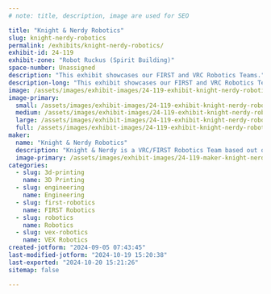 ```yaml
---
# note: title, description, image are used for SEO

title: "Knight & Nerdy Robotics"
slug: knight-nerdy-robotics
permalink: /exhibits/knight-nerdy-robotics/
exhibit-id: 24-119
exhibit-zone: "Robot Ruckus (Spirit Building)"
space-number: Unassigned
description: "This exhibit showcases our FIRST and VRC Robotics Teams."
description-long: "This exhibit showcases our FIRST and VRC Robotics Teams. On display will be our robots from prior seasons as well as other tech that we are currently working on."
image: /assets/images/exhibit-images/24-119-exhibit-knight-nerdy-robotics-43-logo-with-banner-5120-large.jpg
image-primary: 
  small: /assets/images/exhibit-images/24-119-exhibit-knight-nerdy-robotics-43-logo-with-banner-5120-small.jpg
  medium: /assets/images/exhibit-images/24-119-exhibit-knight-nerdy-robotics-43-logo-with-banner-5120-medium.jpg
  large: /assets/images/exhibit-images/24-119-exhibit-knight-nerdy-robotics-43-logo-with-banner-5120-large.jpg
  full: /assets/images/exhibit-images/24-119-exhibit-knight-nerdy-robotics-43-logo-with-banner-5120-full.jpg
maker: 
  name: "Knight & Nerdy Robotics"
  description: "Knight & Nerdy is a VRC/FIRST Robotics Team based out of East Ridge High School in Clermont Florida. We have been around since 2009 and have had a lot of success through our program and outreach programs"
  image-primary: /assets/images/exhibit-images/24-119-maker-knight-nerdy-robotics-logo-with-banner-medium.jpg
categories: 
  - slug: 3d-printing
    name: 3D Printing
  - slug: engineering
    name: Engineering
  - slug: first-robotics
    name: FIRST Robotics
  - slug: robotics
    name: Robotics
  - slug: vex-robotics
    name: VEX Robotics
created-jotform: "2024-09-05 07:43:45"
last-modified-jotform: "2024-10-19 15:20:38"
last-exported: "2024-10-20 15:21:26"
sitemap: false

---
```

